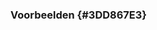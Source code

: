### Voorbeelden {#3DD867E3}
<section data-include-format='markdown' data-include='097-Contact_point.md'></section>
<section data-include-format='markdown' data-include='098-Other_identifier.md'></section>
<section data-include-format='markdown' data-include='099-Qualified_attribution.md'></section>
